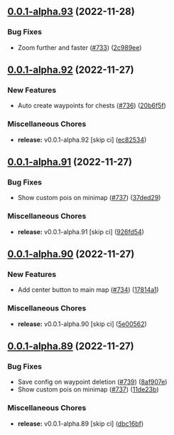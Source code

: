 ## [0.0.1-alpha.93](https://github.com/Wynntils/Artemis/compare/v0.0.1-alpha.92...v0.0.1-alpha.93) (2022-11-28)


### Bug Fixes

* Zoom further and faster ([#733](https://github.com/Wynntils/Artemis/issues/733)) ([2c989ee](https://github.com/Wynntils/Artemis/commit/2c989eefeac125e80dc0cbba2132ae5b949da8cc))

## [0.0.1-alpha.92](https://github.com/Wynntils/Artemis/compare/v0.0.1-alpha.91...v0.0.1-alpha.92) (2022-11-27)


### New Features

* Auto create waypoints for chests ([#736](https://github.com/Wynntils/Artemis/issues/736)) ([20b6f5f](https://github.com/Wynntils/Artemis/commit/20b6f5fb15ce8e8f0481aae55197ff6f6a3801a9))


### Miscellaneous Chores

* **release:** v0.0.1-alpha.92 [skip ci] ([ec82534](https://github.com/Wynntils/Artemis/commit/ec8253481a5fafa2b30d35b6f262933612ec8a17))

## [0.0.1-alpha.91](https://github.com/Wynntils/Artemis/compare/v0.0.1-alpha.90...v0.0.1-alpha.91) (2022-11-27)


### Bug Fixes

* Show custom pois on minimap ([#737](https://github.com/Wynntils/Artemis/issues/737)) ([37ded29](https://github.com/Wynntils/Artemis/commit/37ded294817d8023ec65cd081e4681d993e5ba08))


### Miscellaneous Chores

* **release:** v0.0.1-alpha.91 [skip ci] ([926fd54](https://github.com/Wynntils/Artemis/commit/926fd540e41729c9aecaabb84e902550a9877ab5))

## [0.0.1-alpha.90](https://github.com/Wynntils/Artemis/compare/v0.0.1-alpha.89...v0.0.1-alpha.90) (2022-11-27)


### New Features

* Add center button to main map ([#734](https://github.com/Wynntils/Artemis/issues/734)) ([17814a1](https://github.com/Wynntils/Artemis/commit/17814a19e070db4e44a42b830c9cceb81880ad80))


### Miscellaneous Chores

* **release:** v0.0.1-alpha.90 [skip ci] ([5e00562](https://github.com/Wynntils/Artemis/commit/5e00562c531af30f28e97d01c8d77388d4e9a7f3))

## [0.0.1-alpha.89](https://github.com/Wynntils/Artemis/compare/v0.0.1-alpha.88...v0.0.1-alpha.89) (2022-11-27)


### Bug Fixes

* Save config on waypoint deletion ([#739](https://github.com/Wynntils/Artemis/issues/739)) ([8af907e](https://github.com/Wynntils/Artemis/commit/8af907ea6447103afd39d32c6dc6666b68394f17))
* Show custom pois on minimap ([#737](https://github.com/Wynntils/Artemis/issues/737)) ([11de23b](https://github.com/Wynntils/Artemis/commit/11de23b12d821273629845d5547b83c0c0b41276))


### Miscellaneous Chores

* **release:** v0.0.1-alpha.89 [skip ci] ([dbc16bf](https://github.com/Wynntils/Artemis/commit/dbc16bfbd98a0aa6d9df6dcebb0a72dade44a4c7))

